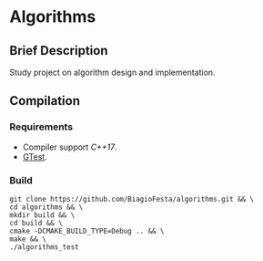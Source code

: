 # Algorithms

## Brief Description
Study project on algorithm design and implementation.

## Compilation
### Requirements
* Compiler support *C++17*.
* [GTest](https://github.com/google/googletest).

### Build
~~~
git clone https://github.com/BiagioFesta/algorithms.git && \
cd algorithms && \
mkdir build && \
cd build && \
cmake -DCMAKE_BUILD_TYPE=Debug .. && \
make && \
./algorithms_test
~~~
